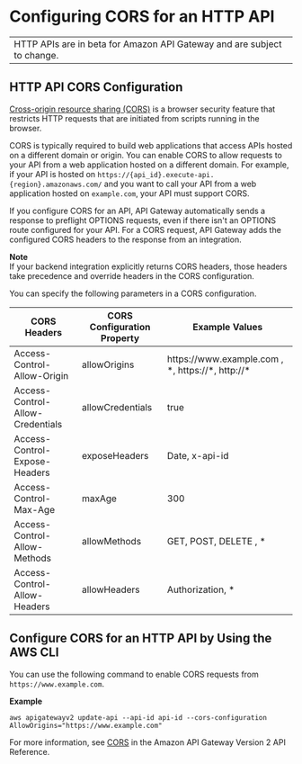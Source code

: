 # Configuring CORS for an HTTP API<a name="http-api-cors"></a>


|  | 
| --- |
| HTTP APIs are in beta for Amazon API Gateway and are subject to change\. | 

## HTTP API CORS Configuration<a name="http-api-cors.intro"></a>

[Cross\-origin resource sharing \(CORS\)](https://developer.mozilla.org/en-US/docs/Web/HTTP/CORS) is a browser security feature that restricts HTTP requests that are initiated from scripts running in the browser\.

CORS is typically required to build web applications that access APIs hosted on a different domain or origin\. You can enable CORS to allow requests to your API from a web application hosted on a different domain\. For example, if your API is hosted on `https://{api_id}.execute-api.{region}.amazonaws.com/` and you want to call your API from a web application hosted on `example.com`, your API must support CORS\.

If you configure CORS for an API, API Gateway automatically sends a response to preflight OPTIONS requests, even if there isn't an OPTIONS route configured for your API\. For a CORS request, API Gateway adds the configured CORS headers to the response from an integration\.

**Note**  
If your backend integration explicitly returns CORS headers, those headers take precedence and override headers in the CORS configuration\.

You can specify the following parameters in a CORS configuration\.


| CORS Headers | CORS Configuration Property | Example Values | 
| --- | --- | --- | 
|  Access\-Control\-Allow\-Origin  |  allowOrigins  |  https://www\.example\.com , \*, https://\*, http://\*  | 
|  Access\-Control\-Allow\-Credentials  |  allowCredentials  |  true  | 
|  Access\-Control\-Expose\-Headers  |  exposeHeaders  |  Date, x\-api\-id  | 
|  Access\-Control\-Max\-Age  |  maxAge  |  300  | 
|  Access\-Control\-Allow\-Methods  |  allowMethods  |  GET, POST, DELETE , \*  | 
|  Access\-Control\-Allow\-Headers  |  allowHeaders  |  Authorization, \*  | 

## Configure CORS for an HTTP API by Using the AWS CLI<a name="http-api-cors.example"></a>

You can use the following command to enable CORS requests from `https://www.example.com`\.

**Example**  

```
aws apigatewayv2 update-api --api-id api-id --cors-configuration AllowOrigins="https://www.example.com"
```

For more information, see [ CORS](https://docs.aws.amazon.com/apigatewayv2/latest/api-reference/apis-apiid.html#apis-apiid-model-cors) in the Amazon API Gateway Version 2 API Reference\.